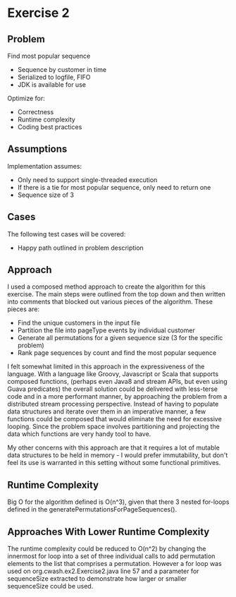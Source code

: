 Exercise 2
==========

Problem
-------

Find most popular sequence
* Sequence by customer in time 
* Serialized to logfile, FIFO
* JDK is available for use

Optimize for:
* Correctness
* Runtime complexity
* Coding best practices

Assumptions
-----------

Implementation assumes:
* Only need to support single-threaded execution
* If there is a tie for most popular sequence, only need to return one
* Sequence size of 3


Cases
-----

The following test cases will be covered:
* Happy path outlined in problem description

Approach
--------

I used a composed method approach to create the algorithm for this exercise.  The main steps were outlined from the top 
down and then written into comments that blocked out various pieces of the algorithm.  These pieces are:
* Find the unique customers in the input file
* Partition the file into pageType events by individual customer
* Generate all permutations for a given sequence size (3 for the specific problem)
* Rank page sequences by count and find the most popular sequence

I felt somewhat limited in this approach in the expressiveness of the language.  With a language like Groovy, Javascript
or Scala that supports composed functions, (perhaps even Java8 and stream APIs, but even using Guava predicates) the 
overall solution could be delivered with less-terse code and in a more performant manner, by approaching the problem 
from a distributed stream processing perspective.  Instead of having to populate data structures and iterate over them 
in an imperative manner, a few functions could be composed that would eliminate the need for excessive looping.  Since 
the problem space involves partitioning and projecting the data which functions are very handy tool to have.

My other concerns with this approach are that it requires a lot of mutable data structures to be held in memory - I would
prefer immutability, but don't feel its use is warranted in this setting without some functional primitives.

Runtime Complexity
------------------

Big O for the algorithm defined is O(n^3), given that there 3 nested for-loops defined in the 
generatePermutationsForPageSequences().  

Approaches With Lower Runtime Complexity
----------------------------------------

The runtime complexity could be reduced to O(n^2) by changing the innermost for loop into a 
set of three individual calls to add permutation elements to the list that comprises a permutation.  However a for loop 
was used on org.cwash.ex2.Exercise2.java line 57 and a parameter for sequenceSize extracted to demonstrate how larger or smaller 
sequenceSize could be used. 